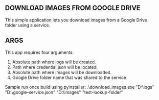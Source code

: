 ## DOWNLOAD IMAGES FROM GOOGLE DRIVE

This simple application lets you download images from a Google Drive folder 
using a service.

## ARGS

This app requires four arguments:
1. Absolute path where logs will be created.
2. Path where credential.json will be located.
3. Absolute path where images will be downloaded.
4. Google Drive folder name that was shared to the service.

Sample run once build using pyinstaller:
.\download_images.exe "D:\logs" "D:\google-service.json" "D:\images" "test-lookup-folder"
